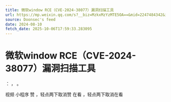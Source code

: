 ```yaml
---
title: 微软window RCE（CVE-2024-38077）漏洞扫描工具
url: https://mp.weixin.qq.com/s?__biz=MzkxMzYzMTE5OA==&mid=2247484342&idx=1&sn=f14a55798bc700034e448099ff179641
source: Doonsec's feed
date: 2024-08-10
fetch_date: 2025-10-06T17:59:33.283095
---
```


# 微软window RCE（CVE-2024-38077）漏洞扫描工具

：
，
。

视频
小程序
赞
，轻点两下取消赞
在看
，轻点两下取消在看